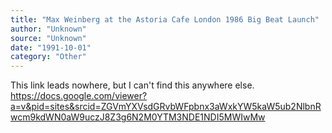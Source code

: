 ```yaml
---
title: "Max Weinberg at the Astoria Cafe London 1986 Big Beat Launch"
author: "Unknown"
source: "Unknown"
date: "1991-10-01"
category: "Other"
---
```


This link leads nowhere, but I can't find this anywhere else. https://docs.google.com/viewer?a=v&pid=sites&srcid=ZGVmYXVsdGRvbWFpbnx3aWxkYW5kaW5ub2NlbnRwcm9kdWN0aW9uczJ8Z3g6N2M0YTM3NDE1NDI5MWIwMw